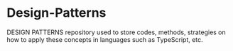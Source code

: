 # Design-Patterns
DESIGN PATTERNS repository used to store codes, methods, strategies on how to apply these concepts in languages such as TypeScript, etc.

